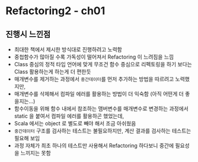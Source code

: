 # Refactoring2 - ch01

## 진행시 느낀점

- 최대한 책에서 제시한 방식대로 진행하려고 노력함
- 중첩함수가 많아질 수록 가독성이 떨어져서 Refactoring 이 느려짐을 느낌
- Class 중심의 정적 타입 언어에 맞게 무조건 함수 중심으로 리펙토링을 하기 보다는 Class 활용하는게 하는게 더 편한듯
- 매개변수를 제거하는 과정에서 `중간데이터`를 먼저 추가하는 방법을 따르려고 노력했지만, 
- 매개변수를 삭제해서 컴파일 에러를 활용하는 방법이 더 익숙함 (아직 어떤게 더 좋을지는...)
- 함수이동을 위해 함수 내에서 참조하는 맴버변수를 매개변수로 변경하는 과정에서 static 을 붙여서 컴파일 에러를 활용하곤 했었는데,
- Scala 에서는 object 로 별도로 빼야 해서 조금 아쉬웠음
- `중간데이터` 구조를 검사하는 테스트는 불필요하지만, 계산 결과를 검사하는 테스트는 필요해 보임 
- 과정 자체가 최초 하나의 테스트만 사용해서 Refactoring 하다보니 중간에 필요성을 느끼지는 못함


